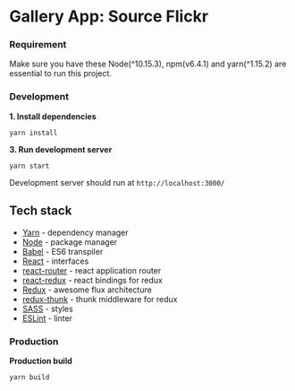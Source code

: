 
# Gallery App: Source Flickr

### Requirement
Make sure you have these Node(\^10.15.3), npm(v6.4.1) and yarn(\^1.15.2) are essential to run this project.

### Development

**1. Install dependencies**

    yarn install
    
**3. Run development server**

    yarn start
    

Development server should run at ```http://localhost:3000/```

## Tech stack

- [Yarn](https://yarnpkg.com/en/) - dependency manager
- [Node](https://nodejs.org/en/) - package manager
- [Babel](https://babeljs.io/) - ES6 transpiler
- [React](https://facebook.github.io/react/) - interfaces
- [react-router](https://github.com/rackt/react-router) - react application router
- [react-redux](https://github.com/rackt/react-redux) - react bindings for redux
- [Redux](https://github.com/rackt/redux) - awesome flux architecture
- [redux-thunk](https://github.com/gaearon/redux-thunk) - thunk middleware for redux
- [SASS](http://sass-lang.com/) - styles
- [ESLint](http://eslint.org/) - linter

### Production
    
**Production build**
    
    yarn build